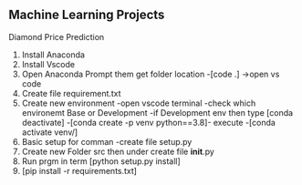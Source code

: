 ## Machine Learning Projects

Diamond Price Prediction 
1. Install Anaconda
2. Install Vscode
3. Open Anaconda Prompt them get folder location
   -[code .] ->open vs code
4. Create file requirement.txt
5. Create new environment
   -open vscode terminal
   -check which environemt Base or Development
   -if Development env then type [conda deactivate]
   -[conda create -p venv python==3.8]- execute
   -[conda activate venv/]
6. Basic setup for comman
   -create file setup.py
7. Create new Folder src then under create file __init__.py
8. Run prgm in term [python setup.py install]
9. [pip install -r requirements.txt]